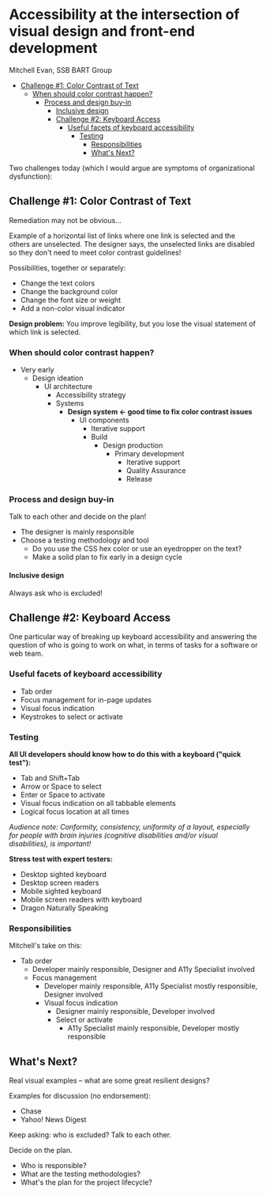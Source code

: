 # Accessibility at the intersection of visual design and front-end development

Mitchell Evan, SSB BART Group

* [Challenge #1: Color Contrast of Text](#challenge--1--color-contrast-of-text)
  * [When should color contrast happen?](#when-should-color-contrast-happen-)
    * [Process and design buy-in](#process-and-design-buy-in)
        * [Inclusive design](#inclusive-design)
        * [Challenge #2: Keyboard Access](#challenge--2--keyboard-access)
          * [Useful facets of keyboard accessibility](#useful-facets-of-keyboard-accessibility)
            * [Testing](#testing)
              * [Responsibilities](#responsibilities)
              * [What's Next?](#what-s-next-)

Two challenges today (which I would argue are symptoms of organizational dysfunction):

## Challenge #1: Color Contrast of Text

Remediation may not be obvious…

Example of a horizontal list of links where one link is selected and the others are unselected. The designer says, the unselected links are disabled so they don't need to meet color contrast guidelines!

Possibilities, together or separately:

* Change the text colors
* Change the background color
* Change the font size or weight
* Add a non-color visual indicator

**Design problem:** You improve legibility, but you lose the visual statement of which link is selected.

### When should color contrast happen?

* Very early
  * Design ideation
    * UI architecture
      * Accessibility strategy
      * Systems
        * **Design system  ← good time to fix color contrast issues**
          * UI components
            * Iterative support
            * Build
              * Design production
                * Primary development
                  * Iterative support
                  * Quality Assurance
                  * Release

### Process and design buy-in

Talk to each other and decide on the plan!

* The designer is mainly responsible
* Choose a testing methodology and tool
  * Do you use the CSS hex color or use an eyedropper on the text?
  * Make a solid plan to fix early in a design cycle

#### Inclusive design

Always ask who is excluded!

## Challenge #2: Keyboard Access

One particular way of breaking up keyboard accessibility and answering the question of who is going to work on what, in terms of tasks for a software or web team.

### Useful facets of keyboard accessibility

* Tab order
* Focus management for in-page updates
* Visual focus indication
* Keystrokes to select or activate

### Testing

**All UI developers should know how to do this with a keyboard ("quick test"):**

* Tab and Shift+Tab
* Arrow or Space to select
* Enter or Space to activate
* Visual focus indication on all tabbable elements
* Logical focus location at all times

*Audience note: Conformity, consistency, uniformity of a layout, especially for people with brain injuries (cognitive disabilities and/or visual disabilities), is important!*

**Stress test with expert testers:**

* Desktop sighted keyboard
* Desktop screen readers
* Mobile sighted keyboard
* Mobile screen readers with keyboard
* Dragon Naturally Speaking

### Responsibilities

Mitchell's take on this:

* Tab order
  * Developer mainly responsible, Designer and A11y Specialist involved
  * Focus management
    * Developer mainly responsible, A11y Specialist mostly responsible, Designer involved
    * Visual focus indication
      * Designer mainly responsible, Developer involved
      * Select or activate
        * A11y Specialist mainly responsible, Developer mostly responsible

## What's Next?

Real visual examples – what are some great resilient designs?

Examples for discussion (no endorsement):

* Chase
* Yahoo! News Digest

Keep asking: who is excluded?
Talk to each other.

Decide on the plan.

* Who is responsible?
* What are the testing methodologies?
* What's the plan for the project lifecycle?

